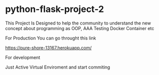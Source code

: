 # python-flask-project-2
This Project Is Designed to help the community to understand the new concept about programming as OOP, AAA Testing Docker Container etc


For Production You can go throught this link

https://pure-shore-13167.herokuapp.com/

For development

Just Active Virtual Enviroment and start commiting


